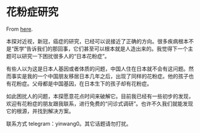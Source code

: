 # 花粉症研究

From [here](https://yinwang1.substack.com/p/133).

<span>本探对近视，新冠，癌症的研究，已经可以说接近了正确的方向。很多疾病根本不是“医学”告诉我们的那回事，它们甚至可以根本就是人造出来的。我觉得下一个主题可以研究一下困扰很多人的“日本花粉症”。</span>  

<span>有些人以为这是日本人基因或者体质的问题，中国人住在日本就不会有这问题。然而事实是我的一个中国朋友移居日本几年之后，出现了同样的花粉症。他的孩子也有花粉症。父母都是中国基因，在日本生下的孩子却有花粉症。</span>  

<span>如此困扰人的问题，本探愿意花点时间来破解它。目前我已经有一些初步的发现，欢迎有花粉症的朋友跟我联系，进行免费的“问诊式调研”。也许不久我们就能发现它的根源，并找到解决方案。</span>  

<span>联系方式 telegram：yinwang0。其它话题请勿打扰。</span>

